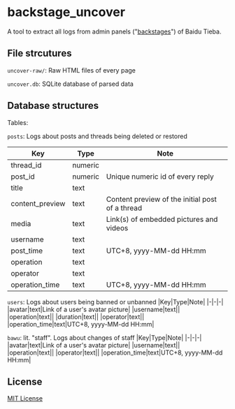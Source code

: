 # backstage_uncover
A tool to extract all logs from admin panels ("[backstages](https://github.com/52fisher/TiebaPublicBackstage)") of Baidu Tieba.

## File strcutures
`uncover-raw/`: Raw HTML files of every page

`uncover.db`: SQLite database of parsed data

## Database structures
Tables: 

`posts`: Logs about posts and threads being deleted or restored

|Key|Type|Note|
|-|-|-|
|thread_id|numeric||
|post_id|numeric|Unique numeric id of every reply|
|title|text||
|content_preview|text|Content preview of the initial post of a thread|
|media|text|Link(s) of embedded pictures and videos|
|username|text||
|post_time|text|UTC+8, yyyy-MM-dd HH:mm|
|operation|text||
|operator|text||
|operation_time|text|UTC+8, yyyy-MM-dd HH:mm|

`users`: Logs about users being banned or unbanned
|Key|Type|Note|
|-|-|-|
|avatar|text|Link of a user's avatar picture|
|username|text||
|operation|text||
|duration|text||
|operator|text||
|operation_time|text|UTC+8, yyyy-MM-dd HH:mm|

`bawu`: lit. "staff". Logs about changes of staff
|Key|Type|Note|
|-|-|-|
|avatar|text|Link of a user's avatar picture|
|username|text||
|operation|text||
|operator|text||
|operation_time|text|UTC+8, yyyy-MM-dd HH:mm|

## License
[MIT License](https://opensource.org/licenses/MIT)
